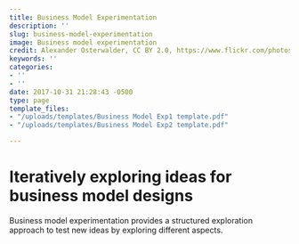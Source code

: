 ```yaml
---
title: Business Model Experimentation
description: ''
slug: business-model-experimentation
image: Business model experimentation
credit: Alexander Osterwalder, CC BY 2.0, https://www.flickr.com/photos/ osterwalder/4184663774/
keywords: ''
categories:
- ''
- ''
date: 2017-10-31 21:28:43 -0500
type: page
template_files:
- "/uploads/templates/Business Model Exp1 template.pdf"
- "/uploads/templates/Business Model Exp2 template.pdf"

---
```

# Iteratively exploring ideas for business model designs

Business model experimentation provides a  structured exploration approach to test new  ideas by exploring different aspects. 
